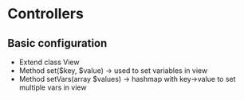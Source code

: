 # Controllers

## Basic configuration

* Extend class View
* Method set($key, $value) -> used to set variables in view
* Method setVars(array $values) -> hashmap with key->value to set multiple vars in view
